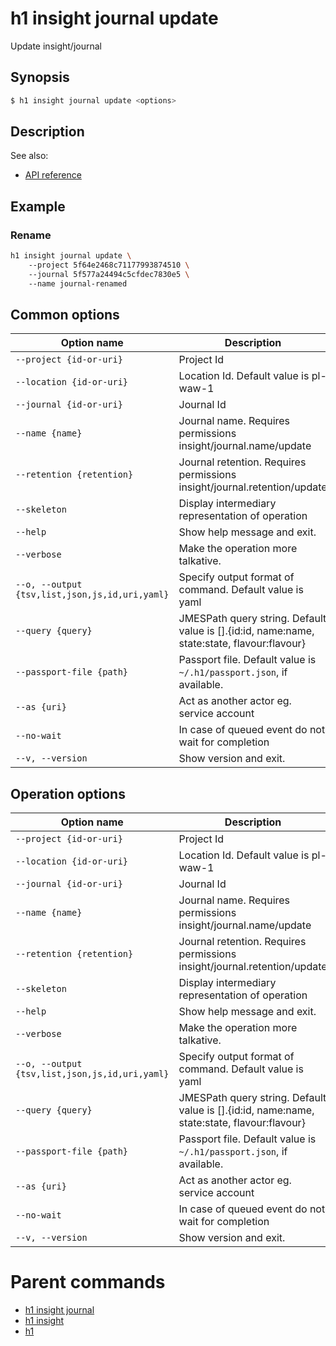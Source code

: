 
# h1 insight journal update

Update insight/journal

## Synopsis

```bash
$ h1 insight journal update <options>
```

## Description

See also:

* [API reference](https://api.hyperone.com/v2/docs#operation/insight_project_journal_update)

## Example


### Rename

```bash
h1 insight journal update \ 
	--project 5f64e2468c71177993874510 \ 
	--journal 5f577a24494c5cfdec7830e5 \ 
	--name journal-renamed
```

## Common options

| Option name                                        | Description                                                                                    |
| -------------------------------------------------- | ---------------------------------------------------------------------------------------------- |
| ```--project {id-or-uri}```                        | Project Id                                                                                     |
| ```--location {id-or-uri}```                       | Location Id. Default value is pl-waw-1                                                         |
| ```--journal {id-or-uri}```                        | Journal Id                                                                                     |
| ```--name {name}```                                | Journal name. Requires permissions insight/journal.name/update                                 |
| ```--retention {retention}```                      | Journal retention. Requires permissions insight/journal.retention/update                       |
| ```--skeleton```                                   | Display intermediary representation of operation                                               |
| ```--help```                                       | Show help message and exit.                                                                    |
| ```--verbose```                                    | Make the operation more talkative.                                                             |
| ```--o, --output {tsv,list,json,js,id,uri,yaml}``` | Specify output format of command. Default value is yaml                                        |
| ```--query {query}```                              | JMESPath query string. Default value is [].\{id:id, name:name, state:state, flavour:flavour\}  |
| ```--passport-file {path}```                       | Passport file. Default value is ```~/.h1/passport.json```, if available.                       |
| ```--as {uri}```                                   | Act as another actor eg. service account                                                       |
| ```--no-wait```                                    | In case of queued event do not wait for completion                                             |
| ```--v, --version```                               | Show version and exit.                                                                         |

## Operation options

| Option name                                        | Description                                                                                    |
| -------------------------------------------------- | ---------------------------------------------------------------------------------------------- |
| ```--project {id-or-uri}```                        | Project Id                                                                                     |
| ```--location {id-or-uri}```                       | Location Id. Default value is pl-waw-1                                                         |
| ```--journal {id-or-uri}```                        | Journal Id                                                                                     |
| ```--name {name}```                                | Journal name. Requires permissions insight/journal.name/update                                 |
| ```--retention {retention}```                      | Journal retention. Requires permissions insight/journal.retention/update                       |
| ```--skeleton```                                   | Display intermediary representation of operation                                               |
| ```--help```                                       | Show help message and exit.                                                                    |
| ```--verbose```                                    | Make the operation more talkative.                                                             |
| ```--o, --output {tsv,list,json,js,id,uri,yaml}``` | Specify output format of command. Default value is yaml                                        |
| ```--query {query}```                              | JMESPath query string. Default value is [].\{id:id, name:name, state:state, flavour:flavour\}  |
| ```--passport-file {path}```                       | Passport file. Default value is ```~/.h1/passport.json```, if available.                       |
| ```--as {uri}```                                   | Act as another actor eg. service account                                                       |
| ```--no-wait```                                    | In case of queued event do not wait for completion                                             |
| ```--v, --version```                               | Show version and exit.                                                                         |

# Parent commands

* [h1 insight journal](./../README.md)
* [h1 insight](./../../README.md)
* [h1](./../../../README.md)

